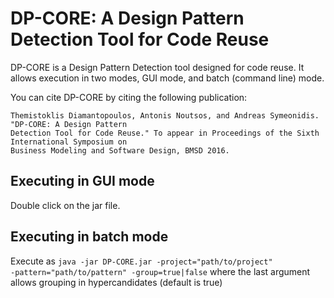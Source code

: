 DP-CORE: A Design Pattern Detection Tool for Code Reuse
=======================================================
DP-CORE is a Design Pattern Detection tool designed for code reuse.
It allows execution in two modes, GUI mode, and batch (command line) mode.

You can cite DP-CORE by citing the following publication:
```
Themistoklis Diamantopoulos, Antonis Noutsos, and Andreas Symeonidis. "DP-CORE: A Design Pattern
Detection Tool for Code Reuse." To appear in Proceedings of the Sixth International Symposium on
Business Modeling and Software Design, BMSD 2016.
```

Executing in GUI mode
---------------------
Double click on the jar file.

Executing in batch mode
-----------------------
Execute as <code>java -jar DP-CORE.jar -project="path/to/project" -pattern="path/to/pattern" -group=true|false</code>
where the last argument allows grouping in hypercandidates (default is true)


